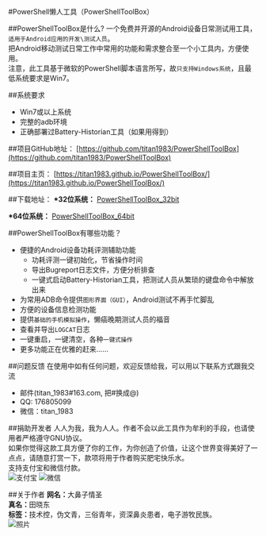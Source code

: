 #PowerShell懒人工具（PowerShellToolBox）

##PowerShellToolBox是什么?
一个免费并开源的Android设备日常测试用工具，`适用于Android应用的开发\测试人员`。
<br>把Android移动测试日常工作中常用的功能和需求整合至一个小工具内，方便使用。
<br>注意，此工具基于微软的PowerShell脚本语言所写，故`只支持Windows系统`，且最低系统要求是Win7。

##系统要求
* Win7或以上系统
* 完整的adb环境
* 正确部署过Battery-Historian工具（如果用得到）

##项目GitHub地址：
[https://github.com/titan1983/PowerShellToolBox](https://github.com/titan1983/PowerShellToolBox)

##项目主页：
[https://titan1983.github.io/PowerShellToolBox/](https://titan1983.github.io/PowerShellToolBox/)

##下载地址：
<b>*32位系统：</b>
[PowerShellToolBox_32bit](https://raw.githubusercontent.com/titan1983/PowerShellToolBox/master/bin/PowerShellToolBox_32bit.exe)

<b>*64位系统：</b>
[PowerShellToolBox_64bit](https://raw.githubusercontent.com/titan1983/PowerShellToolBox/master/bin/PowerShellToolBox_64bit.exe)

##PowerShellToolBox有哪些功能？

* 便捷的Android设备功耗评测辅助功能
    *  功耗评测一键初始化，节省操作时间
    *  导出Bugreport日志文件，方便分析排查
    *  一键式启动Battery-Historian工具，把测试人员从繁琐的键盘命令中解放出来
* 为常用ADB命令提供`图形界面（GUI）`，Android测试不再手忙脚乱
* 方便的设备信息检测功能
* 提供`基础的手机模拟操作`，懒癌晚期测试人员的福音
* 查看并导出`LOGCAT`日志
* 一键重启，一键清空，各种`一键式操作`
* 更多功能正在优雅的赶来……

##问题反馈
在使用中如有任何问题，欢迎反馈给我，可以用以下联系方式跟我交流

* 邮件(titan_1983#163.com, 把#换成@)
* QQ: 176805099
* 微信：titan_1983

##捐助开发者
人人为我，我为人人。作者不会以此工具作为牟利的手段，也请使用者严格遵守GNU协议。<br>
如果你觉得这款工具方便了你的工作，为你创造了价值，让这个世界变得美好了一点点，请随意打赏一下，款项将用于作者购买肥宅快乐水。<br>
支持支付宝和微信付款。<br>
![支付宝](http://wx2.sinaimg.cn/mw690/0060lm7Tly1fvqo1yz40cj305h08c0t7.jpg)  ![微信](http://wx1.sinaimg.cn/mw690/0060lm7Tly1fvqo1yz3dcj306c08cjru.jpg)

##关于作者
<b>网名：</b>大鼻子情圣<br>
<b>真名：</b>田晓东<br>
<b>标签：</b>技术控，伪文青，三俗青年，资深鼻炎患者，电子游牧民族。<br>
![照片](http://wx3.sinaimg.cn/mw690/0060lm7Tly1fvqo85oqznj303j05kq34.jpg)